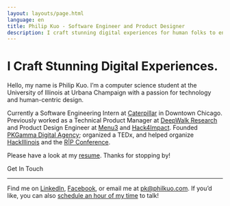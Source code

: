 ```yaml
---
layout: layouts/page.html
language: en
title: Philip Kuo - Software Engineer and Product Designer
description: I craft stunning digital experiences for human folks to enjoy.
---
```


# I Craft Stunning Digital Experiences.

Hello, my name is Philip Kuo. I’m a computer science student at the University of Illinois at Urbana Champaign with a passion for technology and human-centric design.

Currently a Software Engineering Intern at [Caterpillar](https://www.builtinchicago.org/company/cat-digital) in Downtown Chicago. Previously worked as a Technical Product Manager at [DeepWalk Research](https://www.deepwalkresearch.com/) and Product Design Engineer at [Menu3](https://menuthree.com) and [Hack4Impact](http://philkuo.com/c). Founded [PKGamma Digital Agency](http://pkgamma.com); organized a TEDx, and helped organize [HackIllinois](https://hackillinois.org) and the [R|P Conference](https://reflectionsprojections.org).

Please have a look at my [resume](http://philkuo.com/resume). Thanks for stopping by!

<div class="section"><p>Get In Touch</p><hr/></div>

Find me on [LinkedIn](https://linkedin.com/in/pkgamma/), [Facebook](https://facebook.com/pkgamma), or email me at [pk@philkuo.com](mailto:pk@philkuo.com). If you’d like, you can also [schedule an hour of my time](http://philkuo.com/meet) to talk!
